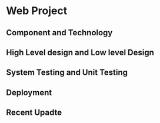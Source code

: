 # Web Project 
## Component and Technology 
## High Level design and Low level Design
## System Testing and Unit Testing
## Deployment
## Recent Upadte
